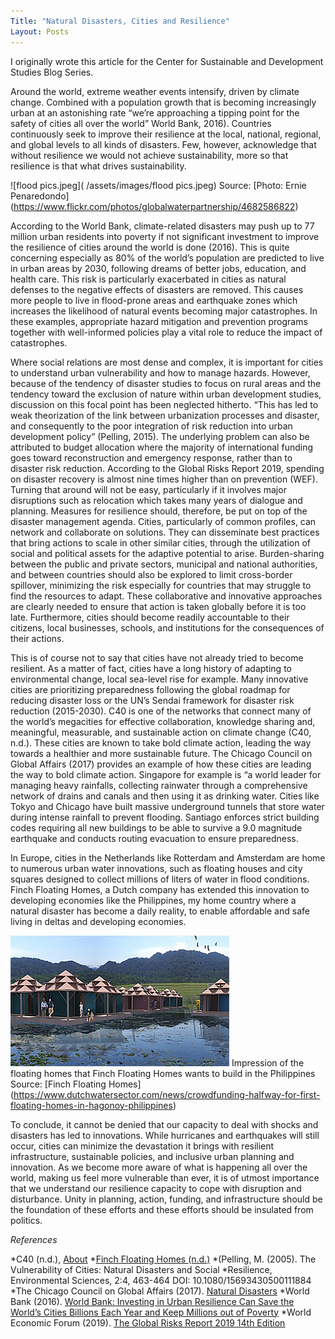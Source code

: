 ```yaml
---
Title: "Natural Disasters, Cities and Resilience"
Layout: Posts
---
```


I originally wrote this article for the Center for Sustainable and Development Studies Blog Series.

Around the world, extreme weather events intensify, driven by climate change. 
Combined with a population growth that is becoming increasingly urban at an astonishing rate “we’re approaching a tipping point for
the safety of cities all over the world” World Bank, 2016). Countries continuously seek to improve their resilience at the local, 
national, regional, and global levels to all kinds of disasters. Few, however, acknowledge that without resilience we would not achieve 
sustainability, more so that resilience is that what drives sustainability. 

![flood pics.jpeg]( /assets/images/flood pics.jpeg)
Source: [Photo: Ernie Penaredondo] (https://www.flickr.com/photos/globalwaterpartnership/4682586822) 

According to the World Bank, climate-related disasters may push up to 77 million urban residents into poverty if not significant investment 
to improve the resilience of cities around the world is done (2016). This is quite concerning especially as 80% of the world’s population are 
predicted to live in urban areas by 2030, following dreams of better jobs, education, and health care. This risk is particularly exacerbated 
in cities as natural defenses to the negative effects of disasters are removed. This causes more people to live in flood-prone areas and earthquake 
zones which increases the likelihood of natural events becoming major catastrophes. In these examples, appropriate hazard mitigation and prevention 
programs together with well-informed policies play a vital role to reduce the impact of catastrophes.

Where social relations are most dense and complex, it is important for cities to understand urban vulnerability and how to manage hazards. 
However, because of the tendency of disaster studies to focus on rural areas and the tendency toward the exclusion of nature within urban development 
studies, discussion on this focal point has been neglected hitherto. “This has led to weak theorization of the link between urbanization processes 
and disaster, and consequently to the poor integration of risk reduction into urban development policy” (Pelling, 2015). 
The underlying problem can also be attributed to budget allocation where the majority of international funding goes toward 
reconstruction and emergency response, rather than to disaster risk reduction. According to the Global Risks Report 2019, 
spending on disaster recovery is almost nine times higher than on prevention (WEF). Turning that around will not be easy, 
particularly if it involves major disruptions such as relocation which takes many years of dialogue and planning. 
Measures for resilience should, therefore, be put on top of the disaster management agenda. Cities, particularly of common profiles, can network and 
collaborate on solutions. They can disseminate best practices that bring actions to scale in other similar cities, through the utilization of social 
and political assets for the adaptive potential to arise. Burden-sharing between the public and private sectors, municipal and national authorities, 
and between countries should also be explored to limit cross-border spillover, minimizing the risk especially for countries that may struggle to 
find the resources to adapt. These collaborative and innovative approaches are clearly needed to ensure that action is taken globally before 
it is too late. Furthermore, cities should become readily accountable to their citizens, local businesses, schools, and institutions for the
consequences of their actions.

This is of course not to say that cities have not already tried to become resilient. As a matter of fact, cities have a long history of adapting to environmental change, local sea-level rise for example. Many innovative cities are prioritizing preparedness following the global roadmap for reducing disaster loss or the UN’s Sendai framework for disaster risk reduction (2015-2030). C40 is one of the networks that connect many of the world’s megacities for effective collaboration, knowledge sharing and, meaningful, measurable, and sustainable action on climate change (C40, n.d.). These cities are known to take bold climate action, leading the way towards a healthier and more sustainable future.  The Chicago Council on Global Affairs (2017) provides an example of how these cities are leading the way to bold climate action. Singapore for example is “a world leader for managing heavy rainfalls, collecting rainwater through a comprehensive network of drains and canals and then using it as drinking water. Cities like Tokyo and Chicago have built massive underground tunnels that store water during intense rainfall to prevent flooding. Santiago enforces strict building codes requiring all new buildings to be able to survive a 9.0 magnitude earthquake and conducts routing evacuation to ensure preparedness. 

In Europe, cities in the Netherlands like Rotterdam and Amsterdam are home to numerous urban water innovations, such as floating houses and city squares designed to collect millions of liters of water in flood conditions. Finch Floating Homes,  a Dutch company has extended this innovation to developing economies like the Philippines, my home country where a natural disaster has become a daily reality, to enable affordable and safe living in deltas and developing economies.

![ finch-floating-homes.jpeg](/assets/images/finch-floating-homes.jpeg)
Impression of the floating homes that Finch Floating Homes wants to build in the Philippines 
Source: [Finch Floating Homes] (https://www.dutchwatersector.com/news/crowdfunding-halfway-for-first-floating-homes-in-hagonoy-philippines) 

To conclude, it cannot be denied that our capacity to deal with shocks and disasters has led to innovations. While hurricanes and earthquakes will still occur, cities can minimize the devastation it brings with resilient infrastructure, sustainable policies, and inclusive urban planning and innovation. As we become more aware of what is happening all over the world, making us feel more vulnerable than ever, it is of utmost importance that we understand our resilience capacity to cope with disruption and disturbance. Unity in planning, action, funding, and infrastructure should be the foundation of these efforts and these efforts should be insulated from politics.

*References*

*C40 (n.d.), [About](https://www.c40.org/about)
*[Finch Floating Homes (n.d.)](http://www.finchfloatinghomes.com)
*(Pelling, M. (2005). The Vulnerability of Cities: Natural Disasters and Social *Resilience, Environmental Sciences, 2:4, 463-464 DOI: 10.1080/15693430500111884
*The Chicago Council on Global Affairs (2017). [Natural Disasters]( http://digital.thechicagocouncil.org/natural-disasters#home/2)
*World Bank (2016). [World Bank: Investing in Urban Resilience Can Save the World’s Cities Billions Each Year and Keep Millions out of Poverty](http://www.worldbank.org/en/news/press-release/2016/10/12/world-bank-investing-in-urban-resilience-can-save-the-worlds-cities-billions-each-year-and-keep-millions-out-of-poverty)
*World Economic Forum (2019). [The Global Risks Report 2019 14th Edition]( http://www3.weforum.org/docs/WEF_Global_Risks_Report_2019.pdf)

